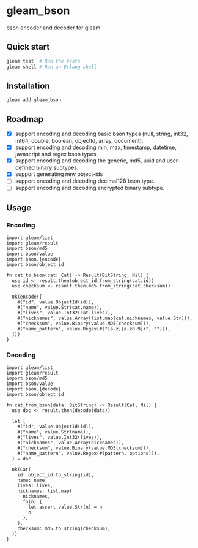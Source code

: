 # gleam_bson

bson encoder and decoder for gleam

## Quick start

```sh
gleam test  # Run the tests
gleam shell # Run an Erlang shell
```

## Installation

```sh
gleam add gleam_bson
```

## Roadmap

- [x] support encoding and decoding basic bson types (null, string, int32, int64, double, boolean, objectId, array, document).
- [x] support encoding and decoding min, max, timestamp, datetime, javascript and regex bson types.
- [x] support encoding and decoding the generic, md5, uuid and user-defined binary subtypes.
- [x] support generating new object-ids
- [ ] support encoding and decoding decimal128 bson type.
- [ ] support encoding and decoding encrypted binary subtype.

## Usage

### Encoding

```gleam
import gleam/list
import gleam/result
import bson/md5
import bson/value
import bson.{encode}
import bson/object_id

fn cat_to_bson(cat: Cat) -> Result(BitString, Nil) {
  use id <- result.then(object_id.from_string(cat.id))
  use checksum <- result.then(md5.from_string(cat.checksum))

  Ok(encode([
    #("id", value.ObjectId(id)),
    #("name", value.Str(cat.name)),
    #("lives", value.Int32(cat.lives)),
    #("nicknames", value.Array(list.map(cat.nicknames, value.Str))),
    #("checksum", value.Binary(value.MD5(checksum))),
    #("name_pattern", value.Regex(#("[a-z][a-z0-9]+", ""))),
  ]))
}
```

### Decoding

```gleam
import gleam/list
import gleam/result
import bson/md5
import bson/value
import bson.{decode}
import bson/object_id

fn cat_from_bson(data: BitString) -> Result(Cat, Nil) {
  use doc <- result.then(decode(data))

  let [
    #("id", value.ObjectId(id)),
    #("name", value.Str(name)),
    #("lives", value.Int32(lives)),
    #("nicknames", value.Array(nicknames)),
    #("checksum", value.Binary(value.MD5(checksum))),
    #("name_pattern", value.Regex(#(pattern, options))),
  ] = doc

  Ok(Cat(
    id: object_id.to_string(id),
    name: name,
    lives: lives,
    nicknames: list.map(
      nicknames,
      fn(n) {
        let assert value.Str(n) = n
        n
      },
    ),
    checksum: md5.to_string(checksum),
  ))
}
```
